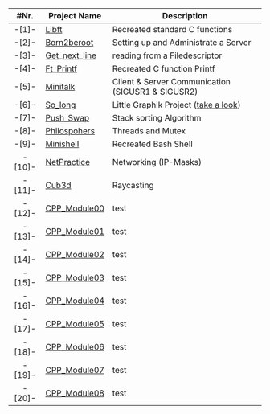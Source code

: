 |  #Nr. | Project Name | Description | 
| :---: | ------------ | ----------- |
| -[1]- | [Libft](libft) | Recreated standard C functions |
| -[2]- | [Born2beroot](Born2beroot) | Setting up and Administrate a Server |
| -[3]- | [Get_next_line](get_next_line) | reading from a Filedescriptor |
| -[4]- | [Ft_Printf](printf) | Recreated C function Printf |
| -[5]- | [Minitalk](minitalk) | Client & Server Communication (SIGUSR1 & SIGUSR2) |
| -[6]- | [So_long](so_long) | Little Graphik Project ([take a look](so_long/so_long.png))   |
| -[7]- | [Push_Swap](push_swap) | Stack sorting Algorithm |
| -[8]- | [Philospohers](Philosophers) | Threads and Mutex |
| -[9]- | [Minishell](minishell) | Recreated Bash Shell |
| -[10]- | [NetPractice](Netpractice) | Networking (IP-Masks) |
| -[11]- | [Cub3d](cub3d) | Raycasting  |
| -[12]- | [CPP_Module00](CPP_Modules/CPP0) | test |
| -[13]- | [CPP_Module01](CPP_Modules/CPP1) | test |
| -[14]- | [CPP_Module02](CPP_Modules/CPP2) | test |
| -[15]- | [CPP_Module03](CPP_Modules/CPP3) | test |
| -[16]- | [CPP_Module04](CPP_Modules/CPP4) | test |
| -[17]- | [CPP_Module05](CPP_Modules/CPP5) | test |
| -[18]- | [CPP_Module06](CPP_Modules/CPP6) | test |
| -[19]- | [CPP_Module07](CPP_Modules/CPP7) | test |
| -[20]- | [CPP_Module08](CPP_Modules/CPP8) | test |
